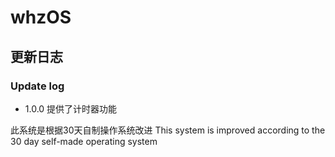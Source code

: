 # whzOS
## 更新日志
### Update log

- 1.0.0
  提供了计时器功能

此系统是根据30天自制操作系统改进
This system is improved according to the 30 day self-made operating system
